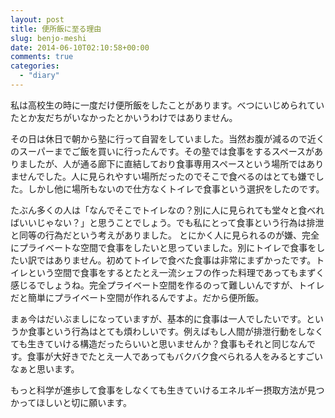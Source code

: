 ```yaml
---
layout: post
title: 便所飯に至る理由
slug: benjo-meshi
date: 2014-06-10T02:10:58+00:00
comments: true
categories:
  - "diary"
---
```


私は高校生の時に一度だけ便所飯をしたことがあります。べつにいじめられていたとか友だちがいなかったとかいうわけではありません。

その日は休日で朝から塾に行って自習をしていました。当然お腹が減るので近くのスーパーまでご飯を買いに行ったんです。その塾では食事をするスペースがありましたが、人が通る廊下に直結しており食事専用スペースという場所ではありませんでした。人に見られやすい場所だったのでそこで食べるのはとても嫌でした。しかし他に場所もないので仕方なくトイレで食事という選択をしたのです。

たぶん多くの人は「なんでそこでトイレなの？別に人に見られても堂々と食べればいいじゃない？」と思うことでしょう。でも私にとって食事という行為は排泄と同等の行為だという考えがありました。
とにかく人に見られるのが嫌、完全にプライベートな空間で食事をしたいと思っていました。別にトイレで食事をしたい訳ではありません。初めてトイレで食べた食事は非常にまずかったです。トイレという空間で食事をするとたとえ一流シェフの作った料理であってもまずく感じるでしょうね。完全プライベート空間を作るのって難しいんですが、トイレだと簡単にプライベート空間が作れるんですよ。だから便所飯。

まぁ今はだいぶましになっていますが、基本的に食事は一人でしたいです。というか食事という行為はとても煩わしいです。例えばもし人間が排泄行動をしなくても生きていける構造だったらいいと思いませんか？食事もそれと同じなんです。食事が大好きでたとえ一人であってもバクバク食べられる人をみるとすごいなぁと思います。

もっと科学が進歩して食事をしなくても生きていけるエネルギー摂取方法が見つかってほしいと切に願います。
